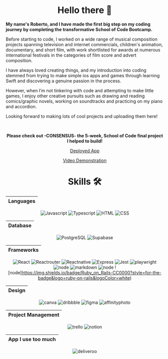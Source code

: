 <h1 align="center">Hello there 👋</h1>

**My name's Roberto, and I have made the first big step on my coding journey by completing the transformative School of Code Bootcamp.**



Before starting to code, I worked on a wide range of musical
composition projects spanning television and internet commercials,
children's animation, documentary, and short film, with work
shortlisted for awards at numerous international festivals in the
categories of film score and advert composition.

I have always loved creating things, and my introduction into coding
stemmed from trying to make simple ios apps and games through
learning Swift and discovering a genuine passion in the process.

However, when I’m not tinkering with code and attempting to make
little games,  I enjoy other creative pursuits such as drawing and
reading comics/graphic novels, working on soundtracks and practicing
on my piano and accordion.

Looking forward to making lots of cool projects and uploading them here!

<br>
<div align="center">
  
**Please check out -CONSENSUS- the 5-week, School of Code final project I helped to build!**

[Deployed App](https://consensusgpt.netlify.app/)

[Video Demonstration](https://www.youtube.com/watch?v=PBnj64zxD_E)
</div>

<h1 align="center">Skills   🛠 </h1>


<div align="center">
  
|Languages            |
| :--------------------------------: |
![Javascript](https://img.shields.io/badge/JavaScript-323330?style=for-the-badge&logo=javascript&logoColor=F7DF1E)  ![Typescript](https://img.shields.io/badge/TypeScript-007ACC?style=for-the-badge&logo=typescript&logoColor=white)  ![HTML](https://img.shields.io/badge/HTML5-E34F26?style=for-the-badge&logo=html5&logoColor=white) ![CSS](https://img.shields.io/badge/CSS3-1572B6?style=for-the-badge&logo=css3&logoColor=white)



| Database              |
| :-------------------------: |
 ![PostgreSQL](https://img.shields.io/badge/PostgreSQL-316192?style=for-the-badge&logo=postgresql&logoColor=white) ![Supabase](https://img.shields.io/badge/Supabase-181818?style=for-the-badge&logo=supabase&logoColor=white)

 | Frameworks         |
| :-------------------------: |
![React](https://img.shields.io/badge/React-20232A?style=for-the-badge&logo=react&logoColor=61DAFB) ![Reactrouter](https://img.shields.io/badge/React_Router-CA4245?style=for-the-badge&logo=react-router&logoColor=white) ![Reactnative](https://img.shields.io/badge/React_Native-20232A?style=for-the-badge&logo=react&logoColor=61DAFB) ![Express](https://img.shields.io/badge/Express.js-000000?style=for-the-badge&logo=express&logoColor=white) ![Jest](https://img.shields.io/badge/Jest-C21325?style=for-the-badge&logo=jest&logoColor=white)  ![playwright](https://img.shields.io/badge/Playwright-45ba4b?style=for-the-badge&logo=Playwright&logoColor=white) ![node](https://img.shields.io/badge/Node.js-339933?style=for-the-badge&logo=nodedotjs&logoColor=white)  ![markdown](https://img.shields.io/badge/Markdown-000000?style=for-the-badge&logo=markdown&logoColor=white) ![node](https://img.shields.io/badge/Bootstrap-563D7C?style=for-the-badge&logo=bootstrap&logoColor=white)  ![node]https://img.shields.io/badge/Ruby_on_Rails-CC0000?style=for-the-badge&logo=ruby-on-rails&logoColor=white)

|Design           |
| :-------------------------: |
![canva](https://img.shields.io/badge/Canva-%2300C4CC.svg?&style=for-the-badge&logo=Canva&logoColor=white) ![dribbble](https://img.shields.io/badge/Dribbble-EA4C89?style=for-the-badge&logo=dribbble&logoColor=white)  ![figma](https://img.shields.io/badge/Figma-F24E1E?style=for-the-badge&logo=figma&logoColor=white) ![affinityphoto](https://img.shields.io/badge/affinityphoto-%237E4DD2.svg?style=for-the-badge&logo=affinity-photo&logoColor=white)

|Project Management           |
| :-------------------------: |
![trello](https://img.shields.io/badge/Trello-0052CC?style=for-the-badge&logo=trello&logoColor=white) ![notion](https://img.shields.io/badge/Notion-000000?style=for-the-badge&logo=notion&logoColor=white)

|App I use too much        |
| :-------------------------: |
![deliveroo](https://img.shields.io/badge/Deliveroo-00CCBC?style=for-the-badge&logo=Deliveroo&logoColor=white)

</div>






